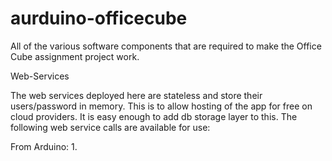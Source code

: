 aurduino-officecube
===================

All of the various software components that are required to make the Office Cube assignment project work. 

Web-Services

The web services deployed here are stateless and store their users/password in memory. This is to allow hosting of the app for free on cloud providers. It is easy enough to add db storage layer to this. 
The following web service calls are available for use:

From Arduino:
	1. 